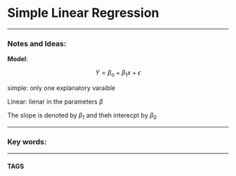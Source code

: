 # Simple Linear Regression


---
### Notes and Ideas:
**Model**:

$$Y = \beta_{o}+\beta_{1}x+\epsilon$$

simple: only one explanatory varaible

Linear: lienar in the parameters $\beta$

The slope is denoted by $\beta_{1}$ and theh interecpt by $\beta_{0}$



---

### Key words:

---
#### TAGS